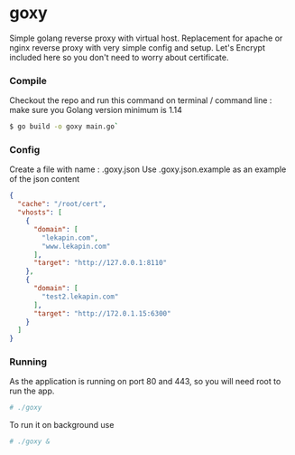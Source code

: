 # goxy
Simple golang reverse proxy with virtual host. Replacement for apache or nginx reverse proxy with very simple config and setup. Let's Encrypt included here so you don't need to worry about certificate.

### Compile
Checkout the repo and run this command on terminal / command line :
make sure you Golang version minimum is 1.14
```bash
$ go build -o goxy main.go`
```

### Config
Create a file with name : .goxy.json
Use .goxy.json.example as an example of the json content
```json
{
  "cache": "/root/cert",
  "vhosts": [
    {
      "domain": [
        "lekapin.com",
        "www.lekapin.com"
      ],
      "target": "http://127.0.0.1:8110"
    },
    {
      "domain": [
        "test2.lekapin.com"
      ],
      "target": "http://172.0.1.15:6300"
    }
  ]
}
```

### Running
As the application is running on port 80 and 443, so you will need root to run the app.
```bash
# ./goxy
```
To run it on background use 
```bash
# ./goxy &
```
